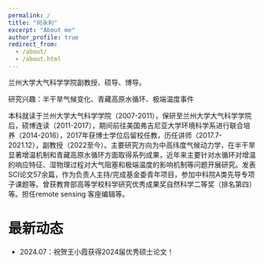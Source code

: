 ```yaml
---
permalink: /
title: "何永利"
excerpt: "About me"
author_profile: true
redirect_from: 
  - /about/
  - /about.html
---
```


兰州大学大气科学学院副教授、硕导、博导。

研究兴趣：半干旱气候变化、青藏高原水循环、极端温度事件

本科就读于兰州大学大气科学学院（2007-2011），保研至兰州大学大气科学学院后，硕博连读（2011-2017），期间前往美国弗吉尼亚大学环境科学系进行联合培养（2014-2016），2017年获博士学位后留校任教，历任讲师（2017.7-2021.12），副教授（2022至今）。主要研究方向为中高纬度气候动力学，在半干旱显著增温机制和青藏高原水循环方面取得系列成果，近年来主要针对水循环对增温的响应特征、湿物理过程对大气阻塞和极端温度的影响机制等问题开展研究。发表SCI论文57余篇，作为负责人主持/完成基金委青年项目，参加中科院A类先导专项子课题等。曾获教育部高等学校科学研究优秀成果奖自然科学二等奖（排名第四）等。担任remote sensing 客座编辑等。

最新动态
======
- 2024.07：祝贺王小霞获得2024届优秀硕士论文！

